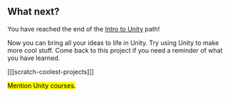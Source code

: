 ## What next?

You have reached the end of the [Intro to Unity](https://projects.raspberrypi.org/en/pathways/unity-intro) path!

Now you can bring all your ideas to life in Unity. Try using Unity to make more cool stuff. Come back to this project if you need a reminder of what you have learned.

[[[scratch-coolest-projects]]]

<mark>Mention Unity courses.</mark>